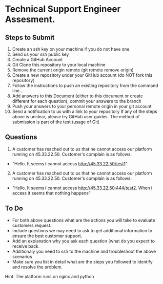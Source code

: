 # Technical Support Engineer Assesment.
## Steps to Submit
1. Create an ssh key on your machine if you do not have one
1. Send us your ssh public key
1. Create a GitHub Account
1. Git Clone this repository to your local machine
1. Remove the current origin remote (git remote remove origin)
1. Create a new repository under your GitHub account (do NOT fork this repository)
1. Follow the instructions to push an existing repository from the command line...
1. Add answers to this Document (either to this document or create different for each question), commit your answers to the branch
1. Push your answers to your personal remote origin in your git account
1. Send a notification to us with a link to your repository
If any of the steps above is unclear, please try GitHub user guides.
The method of submission is part of the test (usage of Git)

## Questions
1. A customer has reached out to us that he cannot access our platform running on 45.33.22.50. Customer's complain is as follows:
- "Hello, It seems i cannot access http://45.33.22.50/test1"

2. A customer has reached out to us that he cannot access our platform running on 45.33.22.50. Customer's complain is as follows:
- "Hello, It seems i cannot access http://45.33.22.50:444/test2. When i access it seems that nothing happens"

## To Do
- For both above questions what are the actions you will take to evaluate customers request.
- Include questions we may need to ask to get additional information to ensure the best customer support.
- Add an explanation why you ask each question (what do you expect to receive back.
- Additionaly you need to ssh to the machine and troubleshoot the above scenarios
- Make sure you list in detail what are the steps you followed to identify and resolve the problem.

Hint: The platform runs on nginx and python
